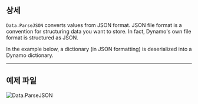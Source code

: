 ## 상세
`Data.ParseJSON` converts values from JSON format. JSON file format is a convention for structuring data you want to store. In fact, Dynamo's own file format is structured as JSON.

In the example below, a dictionary (in JSON formatting) is deserialized into a Dynamo dictionary.
___
## 예제 파일

![Data.ParseJSON](./DSCore.Data.ParseJSON_img.jpg)
